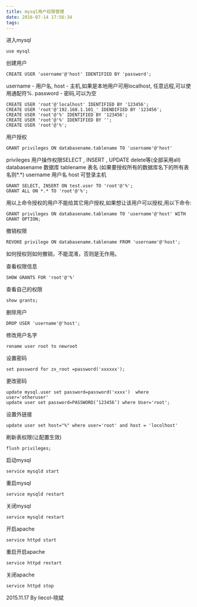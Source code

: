 ```yaml
---
title: mysql用户权限管理
date: 2016-07-14 17:56:34
tags:
---
```


进入mysql
```
use mysql
```
创建用户
```
CREATE USER 'username'@'host' IDENTIFIED BY 'password'; 
```
username - 用户名, 
host - 主机,如果是本地用户可用localhost, 任意远程,可以使用通配符%.
password - 密码,可以为空
```
CREATE USER 'root'@'localhost' IDENTIFIED BY '123456';
CREATE USER 'root'@'192.168.1.101_' IDENDIFIED BY '123456';
CREATE USER 'root'@'%' IDENTIFIED BY '123456';
CREATE USER 'root'@'%' IDENTIFIED BY '';
CREATE USER 'root'@'%';
```
用户授权
```
GRANT privileges ON databasename.tablename TO 'username'@'host'
```
privileges 用户操作权限SELECT , INSERT , UPDATE delete等(全部采用all)
databasename 数据库
tablename 表名
(如果要授权所有的数据库名下的所有表名则*.*)
username 用户名
host 可登录主机
```
GRANT SELECT, INSERT ON test.user TO 'root'@'%';
GRANT ALL ON *.* TO 'root'@'%'; 
```
用以上命令授权的用户不能给其它用户授权,如果想让该用户可以授权,用以下命令:
```
GRANT privileges ON databasename.tablename TO 'username'@'host' WITH GRANT OPTION; 
```
撤销权限
```
REVOKE privilege ON databasename.tablename FROM 'username'@'host';
```
如何授权则如何撤销，不能混淆，否则是无作用。

查看权限信息
```
SHOW GRANTS FOR 'root'@'%'
```
查看自己的权限
```
show grants;
```
删除用户
```
DROP USER 'username'@'host'; 
```
修改用户名字
```
rename user root to newroot
```
设置密码
```
set password for zx_root =password('xxxxxx');
```
更改密码
```
update mysql.user set password=password('xxxx')  where user='otheruser'
update user set password=PASSWORD(‘123456’) where User='root';
```
设置外链接
```
update user set host="%" where user='root' and host = 'locolhost'
```
刷新表权限(让配置生效)
```
flush privileges; 
```
启动mysql
```
service mysqld start
```
重启mysql
```
service mysqld restart
```
关闭mysql
```
service mysqld restart
```
开启apache
```
service httpd start
```
重启开启apache
```
service httpd restart
```
关闭apache
```
service httpd stop
```
2015.11.17
By liecol-晓斌